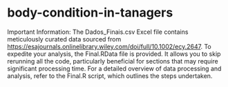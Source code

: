 # body-condition-in-tanagers


Important Information:
The Dados_Finais.csv Excel file contains meticulously curated data sourced from https://esajournals.onlinelibrary.wiley.com/doi/full/10.1002/ecy.2647.
To expedite your analysis, the Final.RData file is provided. It allows you to skip rerunning all the code, particularly beneficial for sections that may require significant processing time.
For a detailed overview of data processing and analysis, refer to the Final.R script, which outlines the steps undertaken.
